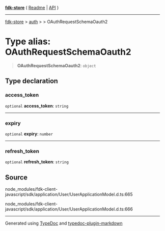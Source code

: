 [**fdk-store**](../../../README.md) ( [Readme](../../../README.md) \| [API](../../../API.md) )

---

[fdk-store](../../../API.md) > [auth](../../README.md) > [<internal>](../README.md) > OAuthRequestSchemaOauth2

# Type alias: OAuthRequestSchemaOauth2

> **OAuthRequestSchemaOauth2**: `object`

## Type declaration

### access_token

`optional` **access_token**: `string`

---

### expiry

`optional` **expiry**: `number`

---

### refresh_token

`optional` **refresh_token**: `string`

## Source

node_modules/fdk-client-javascript/sdk/application/User/UserApplicationModel.d.ts:665

node_modules/fdk-client-javascript/sdk/application/User/UserApplicationModel.d.ts:666

---

Generated using [TypeDoc](https://typedoc.org/) and [typedoc-plugin-markdown](https://www.npmjs.com/package/typedoc-plugin-markdown)
